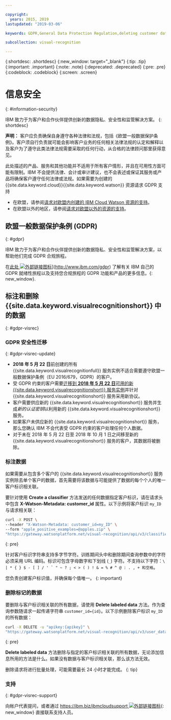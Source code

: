 ```yaml
---

copyright:
  years: 2015, 2019
lastupdated: "2019-03-06"

keywords: GDPR,General Data Protection Regulation,deleting customer data,privacy

subcollection: visual-recognition

---
```


{:shortdesc: .shortdesc}
{:new_window: target="_blank"}
{:tip: .tip}
{:important: .important}
{:note: .note}
{:deprecated: .deprecated}
{:pre: .pre}
{:codeblock: .codeblock}
{:screen: .screen}

# 信息安全
{: #information-security}

IBM 致力于为客户和合作伙伴提供创新的数据隐私、安全性和监管解决方案。
{: shortdesc}

**声明：**
客户应负责确保自身遵守各种法律和法规，包括《欧盟一般数据保护条例》。客户须自行负责就可能会影响客户业务的任何相关法律法规的认定和解释以及客户为了遵守此类法律法规需要采取的任何行动，从合格的法律顾问那里获得意见。

此处描述的产品、服务和其他功能并不适用于所有客户情形，并且在可用性方面可能有限制。IBM 不会提供法律、会计或审计建议，也不会表述或保证其服务或产品将确保客户遵守任何法律或法规。如果需要为创建的 {{site.data.keyword.cloud}}{{site.data.keyword.watson}} 资源请求 GDPR 支持

- 在欧盟，请参阅[请求对欧盟内创建的 IBM Cloud Watson 资源的支持](/docs/services/watson?topic=watson-gdpr-sar#request-EU)。
- 在欧盟以外的地区，请参阅[请求对欧盟以外的资源的支持](/docs/services/watson?topic=watson-gdpr-sar#request-non-EU)。

## 欧盟一般数据保护条例 (GDPR)
{: #gdpr}

IBM 致力于为客户和合作伙伴提供创新的数据隐私、安全性和监管解决方案，以帮助他们完成 GDPR 合规旅程。

在[此处 ![外部链接图标](../../icons/launch-glyph.svg "外部链接图标")](../../icons/launch-glyph.svg "外部链接图标")](http://www.ibm.com/gdpr) 了解有关 IBM 自己的 GDPR 就绪性旅程以及支持您合规旅程的 GDPR 功能和产品的更多信息。{: new_window}.

## 标注和删除 {{site.data.keyword.visualrecognitionshort}} 中的数据
{: #gdpr-visrec}

### GDPR 安全性迁移
{: #gdpr-visrec-update}

- **2018 年 5 月 22 日**前创建的所有 {{site.data.keyword.visualrecognitionfull}} 服务实例不适合需要遵守欧盟一般数据保护条例（EU 2016/679，GDPR）的客户。
- 受 GDPR 约束的客户需要[迁移到 **2018 年 5 月 22 日**可用的新 {{site.data.keyword.visualrecognitionshort}} 服务实例](/docs/services/visual-recognition?topic=visual-recognition-migrating#migrating)并针对 {{site.data.keyword.visualrecognitionshort}} 服务采用新协议。
- 客户需要供应新的 {{site.data.keyword.visualrecognitionshort}} 服务并生成*新的认证密钥*以利用新的 {{site.data.keyword.visualrecognitionshort}} 服务。
- 如果客户未供应新的 {{site.data.keyword.visualrecognitionshort}} 服务，那么您确认 IBM 不会代表受 GDPR 约束的客户处理任何个人数据。
- 对于未在 2018 年 5 月 22 日至 2018 年 10 月 1 日之间移至新的 {{site.data.keyword.visualrecognitionshort}} 服务的客户，其数据将被删除。

### 标注数据

如果需要从包含多个客户的 {{site.data.keyword.visualrecognitionshort}} 服务实例除去单个客户的数据，首先需要将该数据与可能提供了数据的每个个人的唯一客户标识相关联。

要针对使用 **Create a classifier** 方法发送的任何数据指定客户标识，请在请求头中包含 **X-Watson-Metadata: customer_id** 属性。以下示例将客户标识 `my_ID` 与请求相关联：

```bash
curl -X POST \
--header "X-Watson-Metadata: customer_id=my_ID" \
--form "apple_positive_examples=@apples.zip" \
"https://gateway.watsonplatform.net/visual-recognition/api/v3/classifiers?version=2018-03-19"
```
{: pre}

针对客户标识字符串支持多字节字符。训练期间头中和删除期间查询参数中的字符必须采用 URL 编码。标识可包含字母数字和下划线 (``_``) 字符。不支持以下字符：``\ | * { } $ - [ ] / ' ` " ~ ? ; < > ( ) ! & = % # ^ @ : . , + 和空格``。

您负责创建客户标识值，并确保每个值唯一。
{: important}

### 删除标记的数据

要删除与客户标识相关联的所有数据，请使用 **Delete labeled data** 方法。作为查询参数随请求一起传递字符串 `customer_id={id}`。以下示例删除客户标识 `my_ID` 的所有数据：

```bash
curl -X DELETE -u "apikey:{apikey}" \
"https://gateway.watsonplatform.net/visual-recognition/api/v3/user_data?customer_id=my_ID&version=2018-03-19"
```
{: pre}

**Delete labeled data** 方法删除与指定的客户标识相关联的所有数据，无论添加信息所用的方法是什么。如果没有数据与客户标识相关联，那么该方法无效。

删除请求将进行批量处理，可能需要最长 24 小时才能完成。
{: tip}

### 支持
{: #gdpr-visrec-support}

向帐户代表提问，或者通过 [https://ibm.biz/ibmcloudsupport ![外部链接图标](../../icons/launch-glyph.svg "外部链接图标")](https://ibm.biz/ibmcloudsupport){: new_window} 直接联系支持人员。
